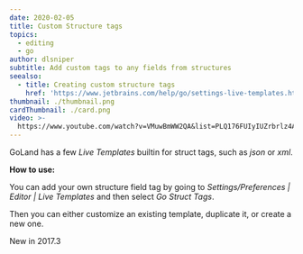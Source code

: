 ```yaml
---
date: 2020-02-05
title: Custom Structure tags
topics:
  - editing
  - go
author: dlsniper
subtitle: Add custom tags to any fields from structures
seealso:
  - title: Creating custom structure tags
    href: 'https://www.jetbrains.com/help/go/settings-live-templates.html'
thumbnail: ./thumbnail.png
cardThumbnail: ./card.png
video: >-
  https://www.youtube.com/watch?v=VMuwBmWW2QA&list=PLQ176FUIyIUZrbrlz4AY1V8VzBJKZyVlW&index=37
---
```

GoLand has a few _Live Templates_ builtin for struct tags, such as _json_ or _xml_.

**How to use:**

You can add your own structure field tag by going to _Settings/Preferences | Editor | Live Templates_
 and then select _Go Struct Tags_.
 
Then you can either customize an existing template, duplicate it, or create a new one.

<span class="tag is-rounded">New in 2017.3</span>
